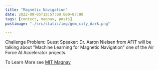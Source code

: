 ```yaml
---
title: "Magnetic Navigation"
date: 2022-09-05T18:57:00.000+07:00
tags: [contect, magnav, posts]
postimage: "./src/static/img/gem_city_dark.png"

---
```


Challenge Problem:
Guest Speaker: Dr. Aaron Nielsen from AFIT will be talking about 
"Machine Learning for Magnetic Navigation" one of the Air Force AI Accelerator projects.

To Learn More see [MIT Magnav](https://magnav.mit.edu/)
